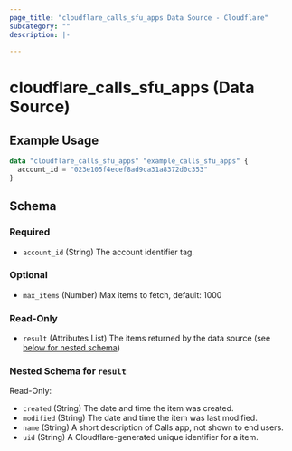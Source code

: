 ```yaml
---
page_title: "cloudflare_calls_sfu_apps Data Source - Cloudflare"
subcategory: ""
description: |-
  
---
```


# cloudflare_calls_sfu_apps (Data Source)



## Example Usage

```terraform
data "cloudflare_calls_sfu_apps" "example_calls_sfu_apps" {
  account_id = "023e105f4ecef8ad9ca31a8372d0c353"
}
```

<!-- schema generated by tfplugindocs -->
## Schema

### Required

- `account_id` (String) The account identifier tag.

### Optional

- `max_items` (Number) Max items to fetch, default: 1000

### Read-Only

- `result` (Attributes List) The items returned by the data source (see [below for nested schema](#nestedatt--result))

<a id="nestedatt--result"></a>
### Nested Schema for `result`

Read-Only:

- `created` (String) The date and time the item was created.
- `modified` (String) The date and time the item was last modified.
- `name` (String) A short description of Calls app, not shown to end users.
- `uid` (String) A Cloudflare-generated unique identifier for a item.


